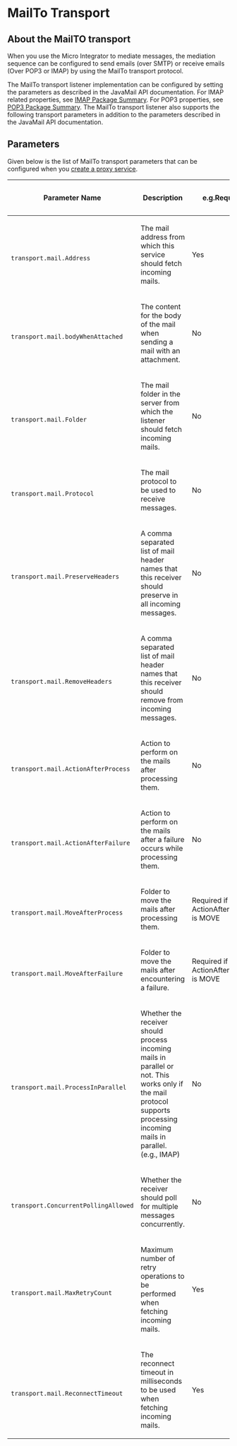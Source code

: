 # MailTo Transport

## About the MailTO transport

When you use the Micro Integrator to mediate messages, the mediation sequence can be configured to send emails (over SMTP) or receive emails (Over POP3 or IMAP) by using the MailTo transport protocol.

The MailTo transport listener implementation can be configured by setting the parameters as described in the JavaMail API documentation. For IMAP related properties, see [IMAP Package Summary](https://javaee.github.io/javamail/docs/api/com/sun/mail/imap/package-summary.html). For POP3 properties, see [POP3 Package Summary](https://javaee.github.io/javamail/docs/api/com/sun/mail/pop3/package-summary.html). The MailTo transport listener also supports the following transport parameters in addition to the parameters described in the JavaMail API documentation.

## Parameters

Given below is the list of MailTo transport parameters that can be configured when you [create a proxy service](../../../develop/creating-artifacts/creating-a-proxy-service.md).

<table>
   <thead>
      <tr class="header">
         <th>
            <p>Parameter Name</p>
         </th>
         <th>
            <p>Description</p>
         </th>
         <th>
            <p>e.g.Required</p>
         </th>
         <th>
            <p>Possible Values</p>
         </th>
         <th>
            <p>Default Value</p>
         </th>
      </tr>
   </thead>
   <tbody>
      <tr class="odd">
         <td>
            <p><code>              transport.mail.Address             </code></p>
         </td>
         <td>
            <p>The mail address from which this service should fetch incoming mails.</p>
         </td>
         <td>
            <p>Yes</p>
         </td>
         <td>
            <p>A valid e-mail address</p>
         </td>
         <td><br /></td>
      </tr>
      <tr class="even">
         <td><code>             transport.mail.bodyWhenAttached            </code></td>
         <td>
            <p>The content for the body of the mail when sending a mail with an attachment.</p>
         </td>
         <td>No</td>
         <td>The text you want to appear in the mail body</td>
         <td><br /></td>
      </tr>
      <tr class="odd">
         <td>
            <p><code>              transport.mail.Folder             </code></p>
         </td>
         <td>
            <p>The mail folder in the server from which the listener should fetch incoming mails.</p>
         </td>
         <td>
            <p>No</p>
         </td>
         <td>
            <p>A valid mail folder name (e.g., inbox)</p>
         </td>
         <td>
            <p>inbox folder if that is available or else the root folder</p>
         </td>
      </tr>
      <tr class="even">
         <td>
            <p><code>              transport.mail.Protocol             </code></p>
         </td>
         <td>
            <p>The mail protocol to be used to receive messages.</p>
         </td>
         <td>
            <p>No</p>
         </td>
         <td>
            <p><em>pop3, imap</em></p>
         </td>
         <td>
            <p>imap</p>
         </td>
      </tr>
      <tr class="odd">
         <td>
            <p><code>              transport.mail.PreserveHeaders             </code></p>
         </td>
         <td>
            <p>A comma separated list of mail header names that this receiver should preserve in all incoming messages.</p>
         </td>
         <td>
            <p>No</p>
         </td>
         <td>
            <p>A comma separated list</p>
         </td>
         <td><br /></td>
      </tr>
      <tr class="even">
         <td>
            <p><code>              transport.mail.RemoveHeaders             </code></p>
         </td>
         <td>
            <p>A comma separated list of mail header names that this receiver should remove from incoming messages.</p>
         </td>
         <td>
            <p>No</p>
         </td>
         <td>
            <p>A comma separated list</p>
         </td>
         <td><br /></td>
      </tr>
      <tr class="odd">
         <td>
            <p><code>              transport.mail.ActionAfterProcess             </code></p>
         </td>
         <td>
            <p>Action to perform on the mails after processing them.</p>
         </td>
         <td>
            <p>No</p>
         </td>
         <td>
            <p><em>MOVE, DELETE</em></p>
         </td>
         <td>
            <p>DELETE</p>
         </td>
      </tr>
      <tr class="even">
         <td>
            <p><code>              transport.mail.ActionAfterFailure             </code></p>
         </td>
         <td>
            <p>Action to perform on the mails after a failure occurs while processing them.</p>
         </td>
         <td>
            <p>No</p>
         </td>
         <td>
            <p><em>MOVE, DELETE</em></p>
         </td>
         <td>
            <p>DELETE</p>
         </td>
      </tr>
      <tr class="odd">
         <td>
            <p><code>              transport.mail.MoveAfterProcess             </code></p>
         </td>
         <td>
            <p>Folder to move the mails after processing them.</p>
         </td>
         <td>
            <p>Required if ActionAfterProcess is MOVE</p>
         </td>
         <td>
            <p>A valid mail folder name</p>
         </td>
         <td><br /></td>
      </tr>
      <tr class="even">
         <td>
            <p><code>              transport.mail.MoveAfterFailure             </code></p>
         </td>
         <td>
            <p>Folder to move the mails after encountering a failure.</p>
         </td>
         <td>
            <p>Required if ActionAfterFailure is MOVE</p>
         </td>
         <td>
            <p>A valid mail folder name</p>
         </td>
         <td><br /></td>
      </tr>
      <tr class="odd">
         <td>
            <p><code>              transport.mail.ProcessInParallel             </code></p>
         </td>
         <td>
            <p>Whether the receiver should process incoming mails in parallel or not. This works only if the mail protocol supports processing incoming mails in parallel. (e.g., IMAP)</p>
         </td>
         <td>
            <p>No</p>
         </td>
         <td>
            <p><em>true, false</em></p>
         </td>
         <td>
            <p>false</p>
         </td>
      </tr>
      <tr class="even">
         <td>
            <p><code>              transport.ConcurrentPollingAllowed             </code></p>
         </td>
         <td>
            <p>Whether the receiver should poll for multiple messages concurrently.</p>
         </td>
         <td>
            <p>No</p>
         </td>
         <td>
            <p><em>true, false</em></p>
         </td>
         <td>
            <p>false</p>
         </td>
      </tr>
      <tr class="odd">
         <td>
            <p><code>              transport.mail.MaxRetryCount             </code></p>
         </td>
         <td>
            <p>Maximum number of retry operations to be performed when fetching incoming mails.</p>
         </td>
         <td>
            <p>Yes</p>
         </td>
         <td>
            <p>A positive integer</p>
         </td>
         <td><br /></td>
      </tr>
      <tr class="even">
         <td>
            <p><code>              transport.mail.ReconnectTimeout             </code></p>
         </td>
         <td>
            <p>The reconnect timeout in milliseconds to be used when fetching incoming mails.</p>
         </td>
         <td>
            <p>Yes</p>
         </td>
         <td>
            <p>A positive integer</p>
         </td>
         <td><br /></td>
      </tr>
   </tbody>
</table>